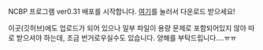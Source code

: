 NCBP 프로그램 ver0.31 배포를 시작합니다. [여기](https://imholic.com:8081/fbsharing/uODc6ZVl)를 눌러서 다운로드 받으세요!  
  
이곳(깃허브)에도 업로드가 되어 있으나 일부 파일이 용량 문제로 포함되어있지 않아 따로 받으셔야 하는데, 조금 번거로우실수도 있습니다. 양해를 부탁드립니다....ㅠㅠ  

